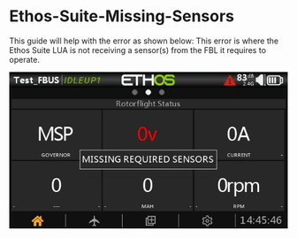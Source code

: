 # Ethos-Suite-Missing-Sensors


This guide will help with the error as shown below:
This error is where the Ethos Suite LUA is not receiving a sensor(s) from the FBL it requires to operate.

![image](Background-3.jpg)

